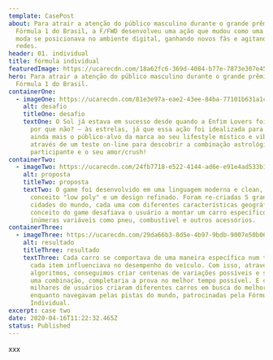 ```yaml
---
template: CasePost
about: Para atrair a atenção do público masculino durante o grande prêmio de
  Fórmula 1 do Brasil, a F/FWD desenvolveu uma ação que mudou como uma marca de
  moda se posicionava no ambiente digital, ganhando novos fãs e agitando as
  redes.
header: 01. individual
title: fórmula individual
featuredImage: https://ucarecdn.com/18a62fc6-369d-4084-b77e-7873e307e45d/
hero: Para atrair a atenção do público masculino durante o grande prêmio de
  Fórmula 1 do Brasil.
containerOne:
  - imageOne: https://ucarecdn.com/81e3e97a-eae2-43ee-84ba-77101b631a1c/
    alt: desafio
    titleOne: desafio
    textOne: O Sol já estava em sucesso desde quando a Enfim Lovers foi ao ar e –
      por que não? – às estrelas, já que essa ação foi idealizada para engajar
      ainda mais o público-alvo da marca ao seu lifestyle místico e vibe boa,
      através de um teste on-line para descobrir a combinação astrológica do
      participante e o seu amor/crush!
containerTwo:
  - imageTwo: https://ucarecdn.com/24fb7718-e522-4144-ad6e-e91e4ad533b1/
    alt: proposta
    titleTwo: proposta
    textTwo: O game foi desenvolvido em uma linguagem moderna e clean, com um
      conceito "low poly" e um design refinado. Foram re-criadas 5 grandes
      cidades do mundo, cada uma com diferentes características geográficas. O
      conceito do game desafiava o usuário a montar um carro específico, com
      inúmeras variáveis como pneu, combustivel e outros acessórios.
containerThree:
  - imageThree: https://ucarecdn.com/29da66b3-8d5e-4b97-9bdb-9007e50b06d5/
    alt: resultado
    titleThree: resultado
    textThree: Cada carro se comportava de uma maneira específica num terreno, e
      cada item influenciava no desempenho do veículo. Com isso, através de
      algoritmos, conseguimos criar centenas de variações possíveis e somente
      uma combinação, completaria a prova no melhor tempo possível. E com isso
      milhares de usuários criaram diferentes carros em busca do melhor tempo,
      enquanto navegavam pelas pistas do mundo, patrocinadas pela Fórmula
      Individual.
excerpt: case two
date: 2020-04-16T11:22:32.465Z
status: Published
---
```

xxx